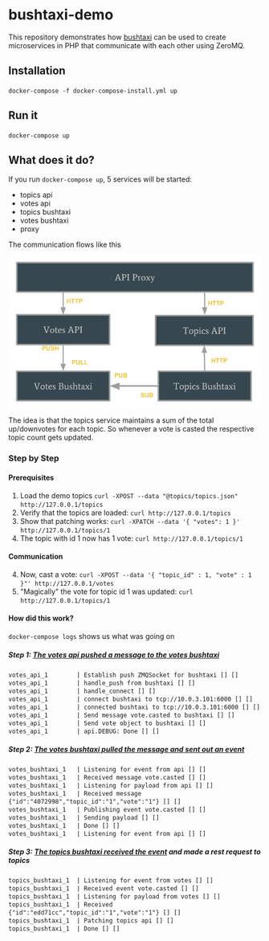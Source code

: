 # bushtaxi-demo
This repository demonstrates how [bushtaxi](https://github.com/moee/bushtaxi) can be used to create microservices in PHP that communicate with each other using ZeroMQ.

## Installation

`docker-compose -f docker-compose-install.yml up`

## Run it

`docker-compose up`

## What does it do?

If you run `docker-compose up`, 5 services will be started:

* topics api 
* votes api
* topics bushtaxi
* votes bushtaxi
* proxy

The communication flows like this

![Bushtaxi Demo Communcation Flow](images/bushtaxi_demo_communication.png)

The idea is that the topics service maintains a sum of the total up/downvotes for each topic. So whenever a vote is casted the respective topic count gets updated.

### Step by Step

#### Prerequisites

1. Load the demo topics `curl -XPOST --data "@topics/topics.json" http://127.0.0.1/topics`
2. Verify that the topics are loaded: `curl http://127.0.0.1/topics`
3. Show that patching works: `curl -XPATCH --data '{ "votes": 1 }' http://127.0.0.1/topics/1`
4. The topic with id 1 now has 1 vote: `curl http://127.0.0.1/topics/1`

#### Communication

4. Now, cast a vote: `curl -XPOST --data '{ "topic_id" : 1, "vote" : 1 }"' http://127.0.0.1/votes`
5. "Magically" the vote for topic id 1 was updated: `curl http://127.0.0.1/topics/1`

#### How did this work?

`docker-compose logs` shows us what was going on

##### Step 1: [The votes api pushed a message to the votes bushtaxi](./votes/api/src/BushtaxiDao.php)
```
votes_api_1        | Establish push ZMQSocket for bushtaxi [] []
votes_api_1        | handle_push from bushtaxi [] []
votes_api_1        | handle_connect [] []
votes_api_1        | connect bushtaxi to tcp://10.0.3.101:6000 [] []
votes_api_1        | connected bushtaxi to tcp://10.0.3.101:6000 [] []
votes_api_1        | Send message vote.casted to bushtaxi [] []
votes_api_1        | Send vote object to bushtaxi [] []
votes_api_1        | api.DEBUG: Done [] []
```
##### Step 2: [The votes bushtaxi pulled the message and sent out an event](./votes/bushtaxi/src/run.php)
```
votes_bushtaxi_1   | Listening for event from api [] []
votes_bushtaxi_1   | Received message vote.casted [] []
votes_bushtaxi_1   | Listening for payload from api [] []
votes_bushtaxi_1   | Received message {"id":"4072998","topic_id":"1","vote":"1"} [] []
votes_bushtaxi_1   | Publishing event vote.casted [] []
votes_bushtaxi_1   | Sending payload [] []
votes_bushtaxi_1   | Done [] []
votes_bushtaxi_1   | Listening for event from api [] []
```

##### Step 3: [The topics bushtaxi received the event](./src/topics/bushtaxi/run.php) and made a rest request to topics

```
topics_bushtaxi_1  | Listening for event from votes [] []
topics_bushtaxi_1  | Received event vote.casted [] []
topics_bushtaxi_1  | Listening for payload from votes [] []
topics_bushtaxi_1  | Received {"id":"edd71cc","topic_id":"1","vote":"1"} [] []
topics_bushtaxi_1  | Patching topics api [] []
topics_bushtaxi_1  | Done [] []
```
